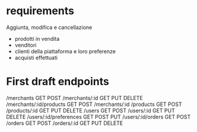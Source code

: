 # requirements
Aggiunta, modifica e cancellazione
- prodotti in vendita
- venditori
- clienti della piattaforma e loro preferenze
- acquisti effettuati
# First draft endpoints

/merchants GET POST 
/merchants/:id GET PUT DELETE
/merchants/:id/products GET POST
/merchants/:id
/products GET POST
/products/:id GET PUT DELETE
/users GET POST
/users/:id GET PUT DELETE
/users/:id/preferences GET POST PUT
/users/:id/orders GET POST
/orders GET POST
/orders/:id GET PUT DELETE

